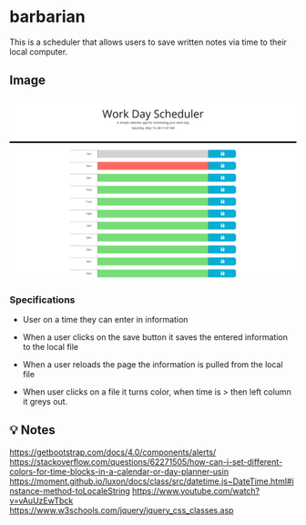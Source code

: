 # barbarian
This is a scheduler that allows users to save written notes via time to their local computer. 


## Image
![screenshot](screenshot.png)

### Specifications

* User on a time they can enter in information 

* When a user clicks on the save button it saves the entered information to the local file

* When a user reloads the page the information is pulled from the local file

* When user clicks on a file it turns color, when time is > then left column it greys out.

## 💡 Notes
https://getbootstrap.com/docs/4.0/components/alerts/
https://stackoverflow.com/questions/62271505/how-can-i-set-different-colors-for-time-blocks-in-a-calendar-or-day-planner-usin
https://moment.github.io/luxon/docs/class/src/datetime.js~DateTime.html#instance-method-toLocaleString
https://www.youtube.com/watch?v=vAuUzEwTbck
https://www.w3schools.com/jquery/jquery_css_classes.asp


 